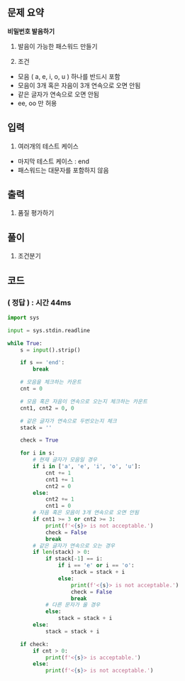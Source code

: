 ## 문제 요약

**비밀번호 발음하기**
1. 발음이 가능한 패스워드 만들기

2. 조건
- 모음 ( a, e, i, o, u ) 하나를 반드시 포함
- 모음이 3개 혹은 자음이 3개 연속으로 오면 안됨
- 같은 글자가 연속으로 오면 안됨
- ee, oo 만 허용



## 입력
1. 여러개의 테스트 케이스
- 마지막 테스트 케이스 : end
- 패스워드는 대문자를 포함하지 않음


## 출력
1. 품질 평가하기

## 풀이
1. 조건분기

## 코드

### ( 정답 ) : 시간 44ms

```python
import sys

input = sys.stdin.readline

while True:
    s = input().strip()

    if s == 'end':
        break

    # 모음을 체크하는 카운트
    cnt = 0

    # 모음 혹은 자음이 연속으로 오는지 체크하는 카운트
    cnt1, cnt2 = 0, 0

    # 같은 글자가 연속으로 두번오는지 체크
    stack = ''

    check = True

    for i in s:
        # 현재 글자가 모음일 경우
        if i in ['a', 'e', 'i', 'o', 'u']:
            cnt += 1
            cnt1 += 1
            cnt2 = 0
        else:
            cnt2 += 1
            cnt1 = 0
        # 자음 혹은 모음이 3개 연속으로 오면 안됨
        if cnt1 >= 3 or cnt2 >= 3:
            print(f'<{s}> is not acceptable.')
            check = False
            break
        # 같은 글자가 연속으로 오는 경우
        if len(stack) > 0:
            if stack[-1] == i:
                if i == 'e' or i == 'o':
                    stack = stack + i
                else:
                    print(f'<{s}> is not acceptable.')
                    check = False
                    break
            # 다른 문자가 올 경우
            else:
                stack = stack + i
        else:
            stack = stack + i

    if check:
        if cnt > 0:
            print(f'<{s}> is acceptable.')
        else:
            print(f'<{s}> is not acceptable.')


```